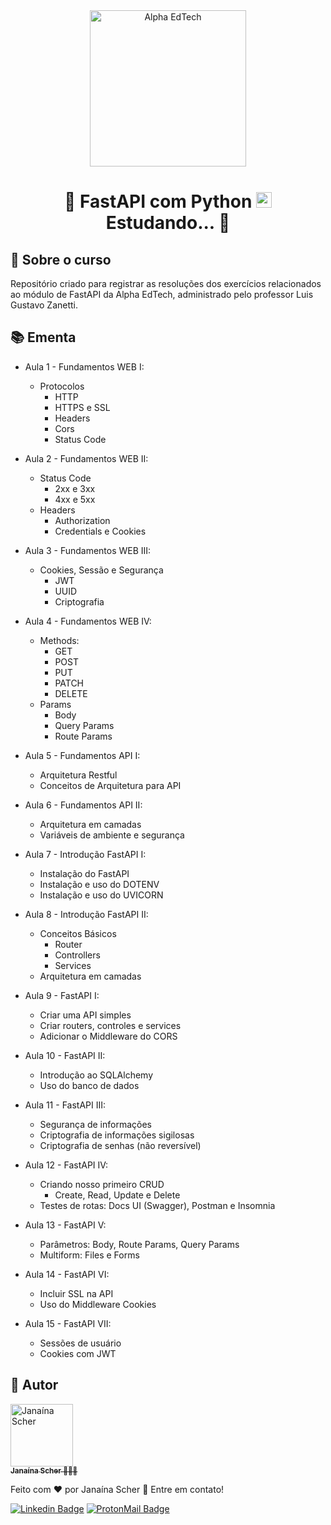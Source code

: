 <div  align="center">
	<a  href="https://www.alphaedtech.org.br/">
		<img  src="https://user-images.githubusercontent.com/79182711/171509048-91800b54-de74-4dae-9924-3ce431a7cef2.png"  alt="Alpha EdTech"  title="Alpha EdTech"  width="250" />
	</a>
	<h1>
		🚧 FastAPI com Python <img src="https://cdn.jsdelivr.net/gh/devicons/devicon/icons/fastapi/fastapi-original.svg" width="25"/>  Estudando... 🚧
	</h1>
</div>

## 🧐 Sobre o curso

Repositório criado para registrar as resoluções dos exercícios relacionados ao módulo de FastAPI da Alpha EdTech, administrado pelo professor Luis Gustavo Zanetti.

## 📚 Ementa

-   Aula 1 - Fundamentos WEB I:
    -   Protocolos
        -   HTTP
        -   HTTPS e SSL
        -   Headers
        -   Cors
        -   Status Code

-   Aula 2 - Fundamentos WEB II:
    -   Status Code
        -   2xx e 3xx
        -   4xx e 5xx
    -   Headers
        -   Authorization
        -   Credentials e Cookies

-   Aula 3 - Fundamentos WEB III:
    -   Cookies, Sessão e Segurança
        -   JWT
        -   UUID
        -   Criptografia

-   Aula 4 - Fundamentos WEB IV:
    -   Methods:
        -   GET
        -   POST
        -   PUT
        -   PATCH
        -   DELETE
    -   Params
        -   Body
        -   Query Params
        -   Route Params

-   Aula 5 - Fundamentos API I:
    -   Arquitetura Restful
    -   Conceitos de Arquitetura para API

-   Aula 6 - Fundamentos API II:
    -   Arquitetura em camadas
    -   Variáveis de ambiente e segurança

-   Aula 7 - Introdução FastAPI I:
    -   Instalação do FastAPI
    -   Instalação e uso do DOTENV
    -   Instalação e uso do UVICORN

-   Aula 8 - Introdução FastAPI II:
    -   Conceitos Básicos
        -   Router
        -   Controllers
        -   Services
    -   Arquitetura em camadas

-   Aula 9 - FastAPI I:
    -   Criar uma API simples
    -   Criar routers, controles e services
    -   Adicionar o Middleware do CORS

-   Aula 10 - FastAPI II:
    -   Introdução ao SQLAlchemy
    -   Uso do banco de dados

-   Aula 11 - FastAPI III:
    -   Segurança de informações
    -   Criptografia de informações sigilosas
    -   Criptografia de senhas (não reversível)

-   Aula 12 - FastAPI IV:
    -   Criando nosso primeiro CRUD
        -   Create, Read, Update e Delete
    -   Testes de rotas: Docs UI (Swagger), Postman e Insomnia

-   Aula 13 - FastAPI V:
    -   Parâmetros: Body, Route Params, Query Params
    -   Multiform: Files e Forms

-   Aula 14 - FastAPI VI:
    -   Incluir SSL na API
    -   Uso do Middleware Cookies

-   Aula 15 - FastAPI VII:
    -   Sessões de usuário
    -   Cookies com JWT

## 🦸 Autor

<div>
	<a  href="https://github.com/janascher">
		<img  src="https://avatars.githubusercontent.com/u/79182711?v=4"  width="100px;"  alt="Janaína Scher"/>
		<br />
		<sub>
			<b>Janaína Scher</b> 👩🏻‍💻
		</sub>
	</a>
</div>

Feito com ❤️ por Janaína Scher 👋 Entre em contato!

[![Linkedin Badge](https://img.shields.io/badge/LinkedIn-0077B5?style=for-the-badge&logo=linkedin&logoColor=white)](https://www.linkedin.com/in/janainascher/) [![ProtonMail Badge](https://img.shields.io/badge/ProtonMail-8B89CC?style=for-the-badge&logo=protonmail&logoColor=white)](mailto:janainascher@protonmail.com)
